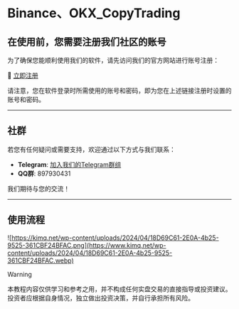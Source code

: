 # Binance、OKX_CopyTrading
## **在使用前，您需要注册我们社区的账号**

为了确保您能顺利使用我们的软件，请先访问我们的官方网站进行账号注册：

🔗 [立即注册](https://kimq.net/wp-login.php?action=register)

请注意，您在软件登录时所需使用的账号和密码，即为您在上述链接注册时设置的账号和密码。

------

## **社群**

若您有任何疑问或需要支持，欢迎通过以下方式与我们联系：

- **Telegram**: [加入我们的Telegram群组](https://t.me/pocketchangetrader)
- **QQ群**: 897930431

我们期待与您的交流！

------

## 使用流程

![https://kimq.net/wp-content/uploads/2024/04/18D69C61-2E0A-4b25-9525-361CBF24BFAC.png](https://www.kimq.net/wp-content/uploads/2024/04/18D69C61-2E0A-4b25-9525-361CBF24BFAC.webp)

> [!WARNING]
>
> 本教程内容仅供学习和参考之用，并不构成任何实盘交易的直接指导或投资建议。投资者应根据自身情况，独立做出投资决策，并自行承担所有风险。

